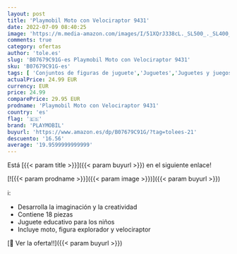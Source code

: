 ```yaml
---
layout: post
title: 'Playmobil Moto con Velociraptor 9431'
date: 2022-07-09 08:40:25
image: 'https://m.media-amazon.com/images/I/51XQrJ338cL._SL500_._SL400_.jpg'
comments: true
category: ofertas
author: 'tole.es'
slug: 'B07679C91G-es Playmobil Moto con Velociraptor 9431'
sku: 'B07679C91G-es'
tags: [ 'Conjuntos de figuras de juguete','Juguetes','Juguetes y juegos','Muñecos y figuras','playmobil','🇪🇸', ]
actualPrice: 24.99 EUR
currency: EUR
price: 24.99
comparePrice: 29.95 EUR
prodname: 'Playmobil Moto con Velociraptor 9431'
country: 'es'
flag: '🇪🇸'
brand: 'PLAYMOBIL'
buyurl: 'https://www.amazon.es/dp/B07679C91G/?tag=tolees-21'
descuento: '16.56'
average: '19.9599999999999'
---
```


Está [{{< param title >}}]({{< param buyurl >}}) en el siguiente enlace!

[![{{< param prodname >}}]({{< param image >}})]({{< param buyurl >}})

ℹ️:

- Desarrolla la imaginación y la creatividad
- Contiene 18 piezas
- Juguete educativo para los niños
- Incluye moto, figura explorador y velociraptor

[🛒 Ver la oferta!!]({{< param buyurl >}})
